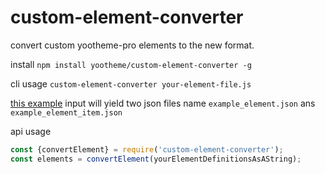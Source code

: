 # custom-element-converter

convert custom yootheme-pro elements to the new format.

install `npm install yootheme/custom-element-converter -g`

cli usage `custom-element-converter your-element-file.js`

[this example](https://github.com/yootheme/example-element/blob/0a96a14fa01f7f2839866d401a89d60351b88212/example-element.js) input will yield two json files name `example_element.json` ans `example_element_item.json`


api usage
```js
const {convertElement} = require('custom-element-converter');
const elements = convertElement(yourElementDefinitionsAsAString);
```